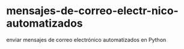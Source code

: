 # mensajes-de-correo-electr-nico-automatizados
enviar mensajes de correo electrónico automatizados en Python
